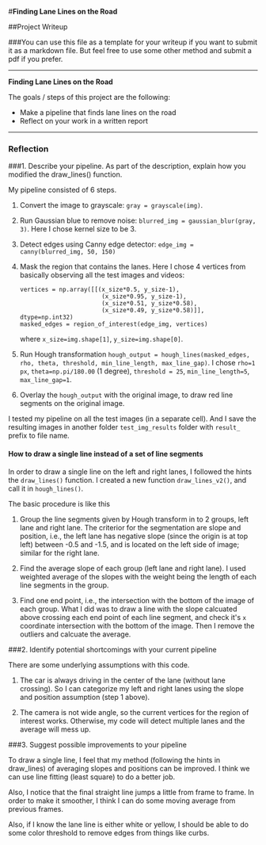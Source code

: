 #**Finding Lane Lines on the Road** 

##Project Writeup

###You can use this file as a template for your writeup if you want to submit it as a markdown file. But feel free to use some other method and submit a pdf if you prefer.

---

**Finding Lane Lines on the Road**

The goals / steps of this project are the following:
* Make a pipeline that finds lane lines on the road
* Reflect on your work in a written report


[//]: # (Image References)

[image1]: ./examples/grayscale.jpg "Grayscale"

---

### Reflection

###1. Describe your pipeline. As part of the description, explain how you modified the draw_lines() function.

My pipeline consisted of 6 steps. 

1. Convert the image to grayscale: `gray = grayscale(img)`.

2. Run Gaussian blue to remove noise: `blurred_img = gaussian_blur(gray, 3)`. Here I chose kernel size to be 3.

3. Detect edges using Canny edge detector: `edge_img = canny(blurred_img, 50, 150)`

4. Mask the region that contains the lanes. Here I chose 4 vertices from basically observing all the test images and videos:
    ```
    vertices = np.array([[(x_size*0.5, y_size-1),
                           (x_size*0.95, y_size-1),
                           (x_size*0.51, y_size*0.58),
                           (x_size*0.49, y_size*0.58)]], dtype=np.int32)
    masked_edges = region_of_interest(edge_img, vertices)
    ```
    where `x_size=img.shape[1]`, `y_size=img.shape[0]`.

5. Run Hough transformation `hough_output = hough_lines(masked_edges, rho, theta, threshold, min_line_length, max_line_gap)`. I chose `rho=1 px`, `theta=np.pi/180.00` (1 degree), `threshold = 25`, `min_line_length=5`, `max_line_gap=1`.

6. Overlay the `hough_output` with the original image, to draw red line segments on the original image.

I tested my pipeline on all the test images (in a separate cell). And I save the resulting images in another folder `test_img_results` folder with `result_` prefix to file name.

#### How to draw a single line instead of a set of line segments

In order to draw a single line on the left and right lanes, I followed the hints the `draw_lines()` function. I created a new function `draw_lines_v2()`, and call it in `hough_lines()`. 

The basic procedure is like this

1. Group the line segments given by Hough transform in to 2 groups, left lane and right lane. The criterior for the segmentation are slope and position, i.e., the left lane has negative slope (since the origin is at top left) between -0.5 and -1.5, and is located on the left side of image; similar for the right lane.
    
2. Find the average slope of each group (left lane and right lane). I used weighted average of the slopes with the weight being the length of each line segments in the group.

3. Find one end point, i.e., the intersection with the bottom of the image of each group. What I did was to draw a line with the slope calcuated above crossing each end point of each line segment, and check it's `x` coordinate intersection with the bottom of the image. Then I remove the outliers and calcuate the average.

###2. Identify potential shortcomings with your current pipeline

There are some underlying assumptions with this code. 

1. The car is always driving in the center of the lane (without lane crossing). So I can categorize my left and right lanes using the slope and position assumption (step 1 above).

2. The camera is not wide angle, so the current vertices for the region of interest works. Otherwise, my code will detect multiple lanes and the average will mess up.



###3. Suggest possible improvements to your pipeline

To draw a single line, I feel that my method (following the hints in draw_lines) of averaging slopes and positions can be improved. I think we can use line fitting (least square) to do a better job.

Also, I notice that the final straight line jumps a little from frame to frame. In order to make it smoother, I think I can do some moving average from previous frames.

Also, if I know the lane line is either white or yellow, I should be able to do some color threshold to remove edges from things like curbs.
